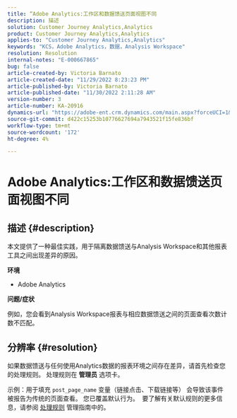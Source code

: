 ```yaml
---
title: “Adobe Analytics:工作区和数据馈送页面视图不同
description: 描述
solution: Customer Journey Analytics,Analytics
product: Customer Journey Analytics,Analytics
applies-to: "Customer Journey Analytics,Analytics"
keywords: "KCS，Adobe Analytics，数据，Analysis Workspace"
resolution: Resolution
internal-notes: "E-000667865"
bug: false
article-created-by: Victoria Barnato
article-created-date: "11/29/2022 8:23:23 PM"
article-published-by: Victoria Barnato
article-published-date: "11/30/2022 2:11:28 AM"
version-number: 3
article-number: KA-20916
dynamics-url: "https://adobe-ent.crm.dynamics.com/main.aspx?forceUCI=1&pagetype=entityrecord&etn=knowledgearticle&id=ca851ba9-2370-ed11-9561-6045bd006a22"
source-git-commit: d422c15253b10776627694a7943521f15fe836bf
workflow-type: tm+mt
source-wordcount: '172'
ht-degree: 4%

---
```


# Adobe Analytics:工作区和数据馈送页面视图不同

## 描述 {#description}


本文提供了一种最佳实践，用于隔离数据馈送与Analysis Workspace和其他报表工具之间出现差异的原因。

<b>环境</b>

- Adobe Analytics


<b>问题/症状</b>


例如，您会看到Analysis Workspace报表与相应数据馈送之间的页面查看次数计数不匹配。




## 分辨率 {#resolution}


如果数据馈送与任何使用Analytics数据的报表环境之间存在差异，请首先检查您的处理规则。 处理规则在 <b>管理员</b> 选项卡。

示例：用于填充 `post_page_name` 变量（链接点击、下载链接等） 会导致该事件被报告为传统的页面查看。 您已覆盖默认行为。  要了解有关默认规则的更多信息，请参阅 [处理规则](https://experienceleague.adobe.com/docs/analytics/admin/admin-tools/processing-rules/processing-rules-configuration/processing-rules-about.html?lang=en) 管理指南中的。
